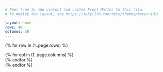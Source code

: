 ```yaml
---
# Feel free to add content and custom Front Matter to this file.
# To modify the layout, see https://jekyllrb.com/docs/themes/#overriding-theme-defaults

layout: home
rows: 40
columns: 50
---
```


{% for row in (1..page.rows) %}
<div class="d-flex gridrow">
{% for col in (1..page.columns) %}
<div class="cell" id="{{ row }}-{{ col }}"> </div>
{% endfor %}
</div>
{% endfor %}


